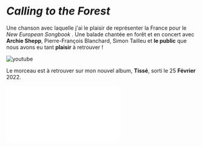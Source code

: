 
# __*Calling to the Forest*__
  Une chanson avec laquelle j'ai le plaisir de représenter la France pour le *New European Songbook* . Une balade chantée en forêt et en concert avec **Archie Shepp**, Pierre-François Blanchard, Simon Tailleu et **le public** que nous avons eu tant **plaisir** à retrouver !

![youtube](https://youtu.be/0E0k1yZ7V9o)
  
Le morceau est à retrouver sur mon nouvel album, **Tissé**, sorti le 25 **Février** 2022.

![partenaires](buy/partenairesTissé.md)